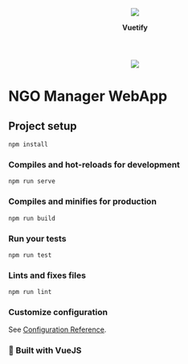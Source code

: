 <p align="center">
<img src="https://i.imgur.com/ki0rbrX.png">
</p>
<header align="center"><b>Vuetify</b></header>
<p align="center">
<img src="https://cdn.vuetifyjs.com/images/logos/vuetify-logo-300.png">
</p>


# NGO Manager WebApp 

## Project setup
```
npm install
```

### Compiles and hot-reloads for development
```
npm run serve
```

### Compiles and minifies for production
```
npm run build
```

### Run your tests
```
npm run test
```

### Lints and fixes files
```
npm run lint
```

### Customize configuration
See [Configuration Reference](https://cli.vuejs.org/config/).

### 🔨 Built with VueJS 
